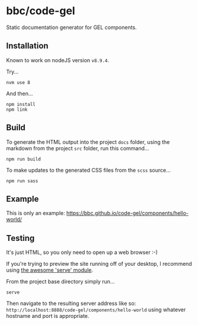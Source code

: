 # bbc/code-gel

Static documentation generator for GEL components.

## Installation

Known to work on nodeJS version `v8.9.4`.

Try...

`nvm use 8`

And then...

```
npm install
npm link
```

## Build

To generate the HTML output into the project `docs` folder, using the markdown from the project `src` folder, run this command...

`npm run build`

To make updates to the generated CSS files from the `scss` source...

`npm run sass`

## Example

This is only an example: https://bbc.github.io/code-gel/components/hello-world/

## Testing

It's just HTML, so you only need to open up a web browser :-)

If you're trying to preview the site running off of your desktop, I recommend using [the awesome 'serve' module](https://www.npmjs.com/package/serve).

From the project base directory simply run...

`serve`

Then navigate to the resulting server address like so: `http://localhost:8888/code-gel/components/hello-world` using whatever hostname and port is appropriate.
